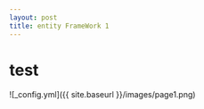 ```yaml
---
layout: post
title: entity FrameWork 1
---
```


<html>
  <head>
  </head>
  
  <body>
  <h1> test </h1>
  ![_config.yml]({{ site.baseurl }}/images/page1.png)
  </body>
  
</html>

